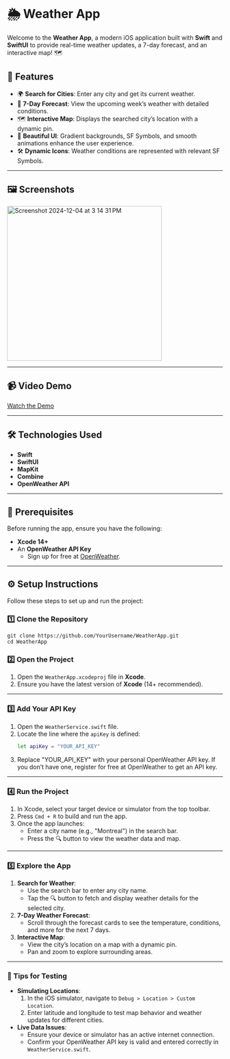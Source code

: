 # 🌦️ Weather App

Welcome to the **Weather App**, a modern iOS application built with **Swift** and **SwiftUI** to provide real-time weather updates, a 7-day forecast, and an interactive map! 🗺️

## 🚀 Features
- 🌍 **Search for Cities**: Enter any city and get its current weather.
- 📅 **7-Day Forecast**: View the upcoming week’s weather with detailed conditions.
- 🗺️ **Interactive Map**: Displays the searched city’s location with a dynamic pin.
- 🎨 **Beautiful UI**: Gradient backgrounds, SF Symbols, and smooth animations enhance the user experience.
- 🛠️ **Dynamic Icons**: Weather conditions are represented with relevant SF Symbols.

---

## 🖼️ Screenshots
<img width="361" alt="Screenshot 2024-12-04 at 3 14 31 PM" src="https://github.com/user-attachments/assets/ed90e87e-ad37-41b3-9582-6c5c19265800">

---
## 📹 Video Demo

[Watch the Demo](https://youtube.com/shorts/4G6h1SGh9jE?feature=share)

---

## 🛠️ Technologies Used
- **Swift**
- **SwiftUI**
- **MapKit**
- **Combine**
- **OpenWeather API**

---

## 📝 Prerequisites
Before running the app, ensure you have the following:
- **Xcode 14+**
- An **OpenWeather API Key**
  - Sign up for free at [OpenWeather](https://openweathermap.org/api).

---

## ⚙️ Setup Instructions

Follow these steps to set up and run the project:

### 1️⃣ Clone the Repository
  
    git clone https://github.com/YourUsername/WeatherApp.git
    cd WeatherApp

### 2️⃣ Open the Project
1. Open the `WeatherApp.xcodeproj` file in **Xcode**.
2. Ensure you have the latest version of **Xcode** (14+ recommended).

---

### 3️⃣ Add Your API Key
1. Open the `WeatherService.swift` file.
2. Locate the line where the `apiKey` is defined:
    ```bash
    let apiKey = "YOUR_API_KEY"
3. Replace "YOUR_API_KEY" with your personal OpenWeather API key.
If you don’t have one, register for free at OpenWeather to get an API key.

---

### 4️⃣ Run the Project
1. In Xcode, select your target device or simulator from the top toolbar.
2. Press `Cmd + R` to build and run the app.
3. Once the app launches:
   - Enter a city name (e.g., "Montreal") in the search bar.
   - Press the 🔍 button to view the weather data and map.

---

### 5️⃣ Explore the App
1. **Search for Weather**:
   - Use the search bar to enter any city name.
   - Tap the 🔍 button to fetch and display weather details for the selected city.
2. **7-Day Weather Forecast**:
   - Scroll through the forecast cards to see the temperature, conditions, and more for the next 7 days.
3. **Interactive Map**:
   - View the city’s location on a map with a dynamic pin.
   - Pan and zoom to explore surrounding areas.

---

### 🎯 Tips for Testing
- **Simulating Locations**:
   1. In the iOS simulator, navigate to `Debug > Location > Custom Location`.
   2. Enter latitude and longitude to test map behavior and weather updates for different cities.
- **Live Data Issues**:
   - Ensure your device or simulator has an active internet connection.
   - Confirm your OpenWeather API key is valid and entered correctly in `WeatherService.swift`.


